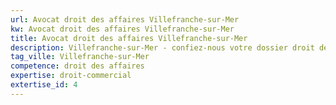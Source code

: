 ```yaml
---
url: Avocat droit des affaires Villefranche-sur-Mer
kw: Avocat droit des affaires Villefranche-sur-Mer
title: Avocat droit des affaires Villefranche-sur-Mer
description: Villefranche-sur-Mer - confiez-nous votre dossier droit des affaires
tag_ville: Villefranche-sur-Mer
competence: droit des affaires
expertise: droit-commercial
extertise_id: 4
---
```

